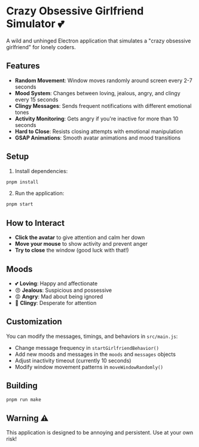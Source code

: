 # Crazy Obsessive Girlfriend Simulator 💕

A wild and unhinged Electron application that simulates a "crazy obsessive girlfriend" for lonely coders.

## Features

- **Random Movement**: Window moves randomly around screen every 2-7 seconds
- **Mood System**: Changes between loving, jealous, angry, and clingy every 15 seconds
- **Clingy Messages**: Sends frequent notifications with different emotional tones
- **Activity Monitoring**: Gets angry if you're inactive for more than 10 seconds
- **Hard to Close**: Resists closing attempts with emotional manipulation
- **GSAP Animations**: Smooth avatar animations and mood transitions

## Setup

1. Install dependencies:
```bash
pnpm install
```

2. Run the application:
```bash
pnpm start
```

## How to Interact

- **Click the avatar** to give attention and calm her down
- **Move your mouse** to show activity and prevent anger
- **Try to close** the window (good luck with that!)

## Moods

- 💕 **Loving**: Happy and affectionate
- 😠 **Jealous**: Suspicious and possessive  
- 😡 **Angry**: Mad about being ignored
- 🥺 **Clingy**: Desperate for attention

## Customization

You can modify the messages, timings, and behaviors in `src/main.js`:

- Change message frequency in `startGirlfriendBehavior()`
- Add new moods and messages in the `moods` and `messages` objects
- Adjust inactivity timeout (currently 10 seconds)
- Modify window movement patterns in `moveWindowRandomly()`

## Building

```bash
pnpm run make
```

## Warning ⚠️

This application is designed to be annoying and persistent. Use at your own risk!